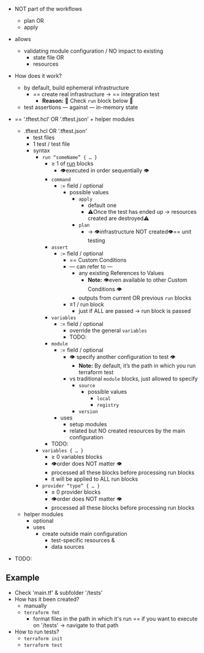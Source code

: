 - NOT part of the workflows
    - plan OR
    - apply
- allows
    - validating module configuration / NO impact to existing
        - state file OR
        - resources
- How does it work?
    - by default, build ephemeral infrastructure
      - == create real infrastructure → == integration test
        - **Reason:** 🧠 Check `run` block below 🧠
    - test assertions — against — in-memory state
- == ‘.tftest.hcl’ OR ‘.tftest.json’ + helper modules
    - .tftest.hcl OR ‘.tftest.json’
      - test files
      - 1 test / test file
      - syntax
        - `run “someName” { … }`
          - ≥ 1 of [run](https://developer.hashicorp.com/terraform/language/tests#run-blocks) blocks
            - 👁️executed in order sequentially 👁️
          - `command`
            - := field / optional
              - possible values
                - `apply`
                  - default one
                  - ⚠️Once the test has ended up → resources created are destroyed⚠️
                - `plan`
                  - → 👁️infrastructure NOT created👁️== unit testing
          - `assert`
            - := field / optional
              - == Custom Conditions
              - — can refer to — 
                - any existing References to Values
                  - **Note:** 👁️even available to other Custom Conditions 👁️
                - outputs from current OR previous `run` blocks
              - ≥1 / run block
                - just if ALL are passed → run block is passed
          - `variables`
            - := field / optional
              - override the general `variables`
              - TODO:
          - `module`
            - := field / optional
              - 👁️ specify another configuration to test 👁️
                - **Note:** By default, it’s the path in which you run terraform test
              - vs traditional `module` blocks, just allowed to specify
                - `source`
                  - possible values
                    - `local`
                    - `registry`
                - `version`
            - uses
              - setup modules
              - related but NO created resources by the main configuration
          - TODO: 
        - `variables { … }`
          - ≥ 0 variables blocks
          - 👁️order does NOT matter 👁️
          - processed all these blocks before processing run blocks
          - it will be applied to ALL run blocks
        - `provider “type” { … }`
          - ≥ 0 provider blocks
          - 👁️order does NOT matter 👁️
          - processed all these blocks before processing run blocks
    - helper modules
        - optional
        - uses
            - create outside main configuration
                - test-specific resources &
                - data sources

- TODO:

## Example
* Check 'main.tf' & subfolder '/tests'
* How has it been created?
  * manually
  * `terraform fmt`
    * format files in the path in which it's run == if you want to execute on '/tests' -> navigate to that path
* How to run tests?
  * `terraform init`
  * `terraform test`